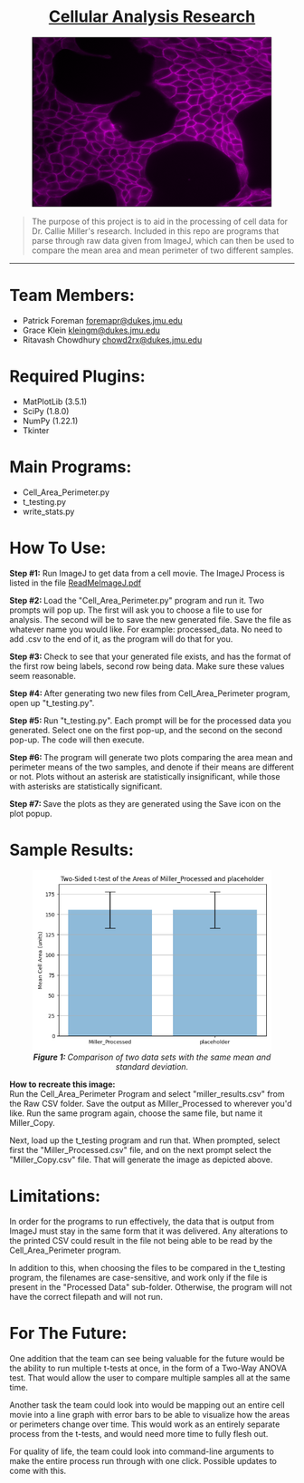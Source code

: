 # <center> <ins> Cellular Analysis Research </ins> </center>

<center> <figure> 
    <img src="./Saved Images/cell_image.PNG"
         alt="Comparison"
    width="500" height="300">
</figure> </center>

> The purpose of this project is to aid in the processing
> of cell data for Dr. Callie Miller's research. Included
> in this repo are programs that parse through raw data
> given from ImageJ, which can then be used to compare the
> mean area and mean perimeter of two different samples.
<hr>

# <a name="team-members"></a>Team Members:
* Patrick Foreman <foremapr@dukes.jmu.edu>
* Grace Klein <kleingm@dukes.jmu.edu>
* Ritavash Chowdhury <chowd2rx@dukes.jmu.edu>

# <a name="required-plugins"></a>Required Plugins:
* MatPlotLib (3.5.1)
* SciPy (1.8.0)
* NumPy (1.22.1)
* Tkinter

# <a name="main-programs"></a>Main Programs:
* Cell_Area_Perimeter.py
* t_testing.py
* write_stats.py

# <a name="how-to-use:"></a>How To Use:
**Step #1:** Run ImageJ to get data from a cell movie.
The ImageJ Process is listed in the file [ReadMeImageJ.pdf](ReadMeImageJ.pdf)

<p> <strong> Step #2: </strong> Load the "Cell_Area_Perimeter.py" program
and run it. Two prompts will pop up. The first will ask you to choose a file
to use for analysis. The second will be to save the new generated file. Save 
the file as whatever name you would like. For example: processed_data.
No need to add .csv to the end of it, as the program will do that for you.</p>

<p> <strong> Step #3: </strong> Check to see that your generated file exists,
and has the format of the first row being labels, second row being data. Make
sure these values seem reasonable.</p>

<p> <strong> Step #4: </strong> After generating two new files from 
Cell_Area_Perimeter program, open up "t_testing.py".</p>

<p> <strong> Step #5: </strong> Run "t_testing.py". Each prompt will be 
for the processed data you generated. Select one on the first pop-up, and
the second on the second pop-up. The code will then execute.</p>

<p> <strong> Step #6: </strong> The program will generate two plots 
comparing the area mean and perimeter means of the two 
samples, and denote if their means are different or not.
Plots without an asterisk are statistically insignificant,
while those with asterisks are statistically significant.</p>

<p> <strong> Step #7: </strong> Save the plots as they are 
generated using the Save icon on the plot popup.</p>

# <a name="sample-results:"></a>Sample Results:

<figure>
    <img src="./Saved Images/same_same.png"
         alt="Comparison">
    <figcaption> <center> <em> <strong> Figure 1: 
</strong> Comparison of two data sets with the same mean and
standard deviation. </em> </center> </figcaption>
</figure>

<p> <strong> How to recreate this image: </strong> <br>
Run the Cell_Area_Perimeter Program and select "miller_results.csv"
from the Raw CSV folder. Save the output as Miller_Processed
to wherever you'd like. Run the same program again, choose the same 
file, but name it Miller_Copy. </p>

<p>Next, load up the t_testing program and run that. When 
prompted, select first the "Miller_Processed.csv" file, and 
on the next prompt select the "Miller_Copy.csv" file. That
will generate the image as depicted above.</p>


# <a name="limitations:"></a>Limitations:
In order for the programs to run effectively, the data
that is output from ImageJ must stay in the same form 
that it was delivered. Any alterations to the printed CSV
could result in the file not being able to be read by the
Cell_Area_Perimeter program. <br>

In addition to this, when choosing the files to be
compared in the t_testing program, the filenames are
case-sensitive, and work only if the file is present in
the "Processed Data" sub-folder. Otherwise, the program
will not have the correct filepath and will not run.

# <a name="for-the-future:"></a>For The Future:
<p> One addition that the team can see being valuable for the
future would be the ability to run multiple t-tests at
once, in the form of a Two-Way ANOVA test. That would 
allow the user to compare multiple samples all at the 
same time. </p>

<p> Another task the team could look into would be mapping out
an entire cell movie into a line graph with error bars to
be able to visualize how the areas or perimeters change 
over time. This would work as an entirely separate process
from the t-tests, and would need more time to fully flesh 
out.</p>

<p> For quality of life, the team could look into command-line
arguments to make the entire process run through with one click.
Possible updates to come with this. </p>